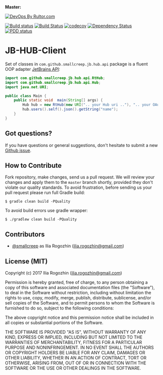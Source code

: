 **Master:**

[![DevOps By Rultor.com](http://www.rultor.com/b/yegor256/cactoos)](http://www.rultor.com/p/smallcreep/jb-hub-client)

[![Build status](https://ci.appveyor.com/api/projects/status/asqovs1okkxow1w5/branch/master?svg=true)](https://ci.appveyor.com/project/smallcreep/jb-hub-client/branch/master)
[![Build Status](https://travis-ci.org/smallcreep/jb-hub-client.svg?branch=master)](https://travis-ci.org/smallcreep/jb-hub-client)
[![codecov](https://codecov.io/gh/smallcreep/jb-hub-client/branch/master/graph/badge.svg)](https://codecov.io/gh/smallcreep/jb-hub-client)
[![Dependency Status](https://www.versioneye.com/user/projects/594d32ff6725bd00409fff0e/badge.svg?style=flat-square)](https://www.versioneye.com/user/projects/594d32ff6725bd00409fff0e)
[![PDD status](http://www.0pdd.com/svg?name=smallcreep/jb-hub-client)](http://www.0pdd.com/p?name=smallcreep/jb-hub-client)

# JB-HUB-Client

Set of classes in `com.github.smallcreep.jb.hub.api`
package is a fluent OOP adapter [JetBrains API](https://www.jetbrains.com/help/hub/HUB-REST-API.html):

```java
import com.github.smallcreep.jb.hub.api.RtHub;
import com.github.smallcreep.jb.hub.api.Hub;
import java.net.URI;

public class Main {
    public static void  main(String[] args) {
        Hub hub = new RtHub(new URI(".. your Hub uri .."), ".. your OAuth token ..");
        hub.users().self().json().getString("name");
    }
}
```

## Got questions?

If you have questions or general suggestions, don't hesitate to submit
a new [Github issue](https://github.com/smallcreep/jb-hub-client/issues/new).

## How to Contribute

Fork repository, make changes, send us a pull request. We will review
your changes and apply them to the `master` branch shortly, provided
they don't violate our quality standards. To avoid frustration, before
sending us your pull request please run full Gradle build:

```
$ gradle clean build -PQuality
```

To avoid build errors use gradle wrapper:

```
$ ./gradlew clean build -PQuality
```

## Contributors

  - [@smallcreep](https://github.com/smallcreep) as Ilia Rogozhin (ilia.rogozhin@gmail.com)

## License (MIT)

Copyright (c) 2017 Ilia Rogozhin (ilia.rogozhin@gmail.com)

Permission is hereby granted, free of charge, to any person obtaining a copy
of this software and associated documentation files (the "Software"), to deal
in the Software without restriction, including without limitation the rights
to use, copy, modify, merge, publish, distribute, sublicense, and/or sell
copies of the Software, and to permit persons to whom the Software is
furnished to do so, subject to the following conditions:

The above copyright notice and this permission notice shall
be included in all copies or substantial portions of the Software.

THE SOFTWARE IS PROVIDED "AS IS", WITHOUT WARRANTY OF ANY KIND, EXPRESS OR
IMPLIED, INCLUDING BUT NOT LIMITED TO THE WARRANTIES OF MERCHANTABILITY,
FITNESS FOR A PARTICULAR PURPOSE AND NONINFRINGEMENT. IN NO EVENT SHALL THE
AUTHORS OR COPYRIGHT HOLDERS BE LIABLE FOR ANY CLAIM, DAMAGES OR OTHER
LIABILITY, WHETHER IN AN ACTION OF CONTRACT, TORT OR OTHERWISE, ARISING FROM,
OUT OF OR IN CONNECTION WITH THE SOFTWARE OR THE USE OR OTHER DEALINGS IN THE
SOFTWARE.